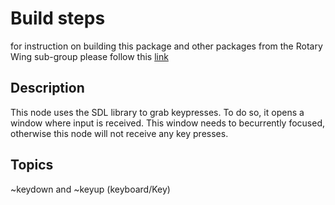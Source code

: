 # Build steps

for instruction on building this package and other packages from the Rotary Wing sub-group please follow this [link](https://docs.google.com/document/d/1Rl-851g5cFPR0NZfVkKsHbdwR2bMzr6qcSP2C-OcEaY/edit?usp=sharing)

## Description

This node uses the SDL library to grab keypresses. To do so, it opens a window where input is received. This window needs to becurrently focused, otherwise this node will not receive any key presses. 

## Topics

~keydown and ~keyup (keyboard/Key)
